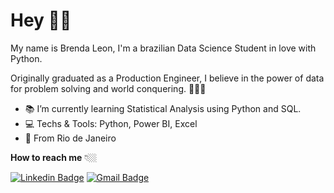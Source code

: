 # Hey 👋🏻

My name is Brenda Leon, I'm a brazilian Data Science Student in love with Python. 

Originally graduated as a Production Engineer, I believe in the power of data for problem solving and world conquering. 👩🏻‍💻
- 📚 I’m currently learning Statistical Analysis using Python and SQL.
- 💻 Techs & Tools: Python, Power BI, Excel 
- 📍  From Rio de Janeiro

**How to reach me** 👇🏼

[![Linkedin Badge](https://img.shields.io/badge/-LinkedIn-blue?style=flat-square&logo=Linkedin&logoColor=white&link=https://www.linkedin.com/in/isadora-rodrigues-stangarlin-48402b141/)](https://www.linkedin.com/in/leonbrenda/) [![Gmail Badge](https://img.shields.io/badge/-Gmail-c14438?style=flat-square&logo=Gmail&logoColor=white&link=mailto:contato.dvdsantos@gmail.com)](mailto:contatobrendaleon@gmail.com)
